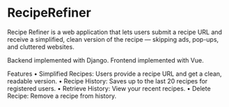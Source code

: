 # RecipeRefiner
Recipe Refiner is a web application that lets users submit a recipe URL and receive a simplified, 
clean version of the recipe — skipping ads, pop-ups, and cluttered websites. 

Backend implemented with Django.
Frontend implemented with Vue.

Features
	•	Simplified Recipes: Users provide a recipe URL and get a clean, readable version.
	•	Recipe History: Saves up to the last 20 recipes for registered users.
	•	Retrieve History: View your recent recipes.
	•	Delete Recipe: Remove a recipe from history.

